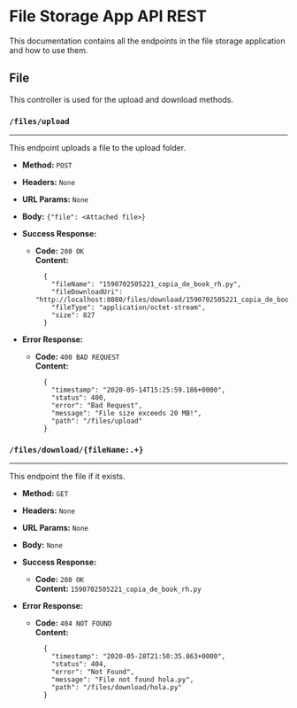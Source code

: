 # File Storage App API REST

This documentation contains all the endpoints in the file storage application and how to use them.

## File

This controller is used for the upload and download methods.

### `/files/upload`
----
This endpoint uploads a file to the upload folder.

* **Method:** `POST`

* **Headers:** `None`
  
* **URL Params:** `None`

* **Body:** `{"file": <Attached file>}`

* **Success Response:**

  * **Code:** `200 OK` <br />
    **Content:**   
      ```
        {
          "fileName": "1590702505221_copia_de_book_rh.py",
          "fileDownloadUri": "http://localhost:8080/files/download/1590702505221_copia_de_book_rh.py",
          "fileType": "application/octet-stream",
          "size": 827
        }
      ```
 
* **Error Response:**

  * **Code:** `400 BAD REQUEST` <br />
    **Content:**
      ```
        {
          "timestamp": "2020-05-14T15:25:59.186+0000",
          "status": 400,
          "error": "Bad Request",
          "message": "File size exceeds 20 MB!",
          "path": "/files/upload"
        }
      ```

### `/files/download/{fileName:.+}`
----
This endpoint the file if it exists.

* **Method:** `GET`

* **Headers:** `None`
  
* **URL Params:** `None`

* **Body:** `None`

* **Success Response:**

  * **Code:** `200 OK` <br />
    **Content:** `1590702505221_copia_de_book_rh.py`
 
* **Error Response:**

  * **Code:** `404 NOT FOUND` <br />
    **Content:**
      ```
        {
          "timestamp": "2020-05-28T21:50:35.863+0000",
          "status": 404,
          "error": "Not Found",
          "message": "File not found hola.py",
          "path": "/files/download/hola.py"
        }
      ```